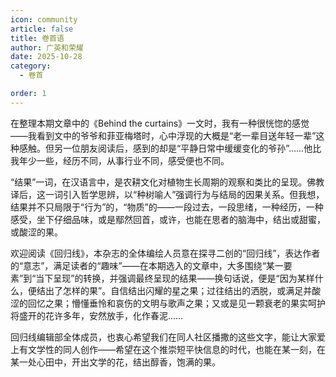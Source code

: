 ```yaml
---
icon: community
article: false
title: 卷首语
author: 广英和荣耀
date: 2025-10-28
category:
  - 卷首

order: 1
---
```


在整理本期文章中的《Behind the curtains》一文时，我有一种很恍惚的感觉——我看到文中的爷爷和菲亚梅塔时，心中浮现的大概是“老一辈目送年轻一辈”这种感触。但另一位朋友阅读后，感到的却是“平静日常中缓缓变化的爷孙”……他比我年少一些，经历不同，从事行业不同，感受便也不同。

“结果”一词，在汉语言中，是农耕文化对植物生长周期的观察和类比的呈现。佛教译后，这一词引入哲学思辨，以“种树喻人”强调行为与结局的因果关系。但我想，结果并不只局限于“行为”的，“物质”的——一段过去，一段思绪，一种经历，一种感受，坐下仔细品味，或是鄢然回首，或许，也能在思者的脑海中，结出或甜蜜，或酸涩的果。

欢迎阅读《回归线》，本杂志的全体编绘人员意在探寻二创的“回归线”，表达作者的“意志”，满足读者的“趣味”——在本期选入的文章中，大多围绕“某一要素”到“当下呈现”的转换，并强调最终呈现的结果——换句话说，便是“因为某样什么，便结出了怎样的果”。自信结出闪耀的星之果；过往结出的洒脱，或满足并酸涩的回忆之果；懵懂垂怜和哀伤的文明与歌声之果；又或是见一颗衰老的果实呵护将盛开的花许多年，安然放手，化作春泥……

回归线编辑部全体成员，也衷心希望我们在同人社区播撒的这些文字，能让大家爱上有文学性的同人创作——希望在这个推崇短平快信息的时代，也能在某一刻，在某一处心田中，开出文学的花，结出醇香，饱满的果。<eod />
